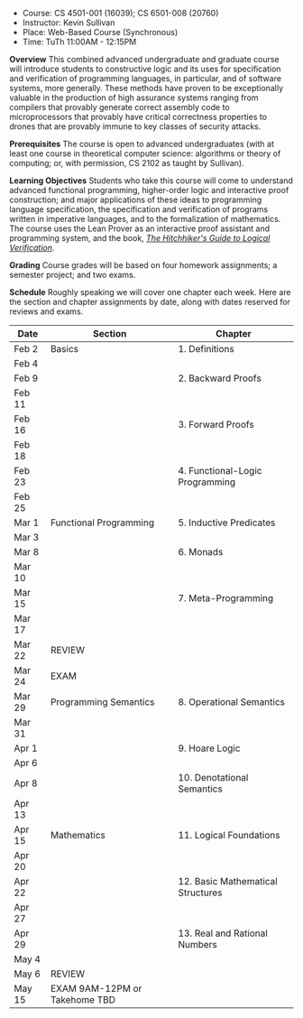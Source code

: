 * Course: CS 4501-001 (16039); CS 6501-008 (20760)
* Instructor: Kevin Sullivan
* Place: Web-Based Course (Synchronous)
* Time: TuTh 11:00AM - 12:15PM

**Overview** This combined advanced undergraduate and graduate course will introduce students to constructive logic and its uses for specification and verification of programming languages, in particular, and of software systems, more generally. These methods have proven to be exceptionally valuable in the production of high assurance systems ranging from compilers that provably generate correct assembly code to microprocessors that provably have critical correctness properties to drones that are provably immune to key classes of security attacks. 

**Prerequisites** The course is open to advanced undergraduates (with at least one course in theoretical computer science: algorithms or theory of computing; or, with permission, CS 2102 as taught by Sullivan). 

**Learning Objectives** Students who take this course will come to understand advanced functional programming, higher-order logic and interactive proof construction; and major applications of these ideas to programming language specification, the specification and verification of programs written in imperative languages, and to the formalization of mathematics. The course  uses the Lean Prover as an interactive proof assistant and programming system, and the book, [*The Hitchhiker's Guide to Logical Verification*](https://github.com/blanchette/logical_verification_2020/blob/master/hitchhikers_guide.pdf). 

**Grading** Course grades will be based on four homework assignments; a semester project; and two exams. 

**Schedule** Roughly speaking we will cover one chapter each week. Here are the section and chapter assignments by date, along with dates reserved for reviews and exams.


Date   | Section | Chapter
------ | ------- | ----------
Feb 2  | Basics                   | 1. Definitions
Feb 4  |
Feb 9  |                          | 2. Backward Proofs
Feb 11 |
Feb 16 |                          | 3. Forward Proofs
Feb 18 |
Feb 23 |                          | 4. Functional-Logic Programming
Feb 25 |
Mar 1  | Functional Programming   | 5. Inductive Predicates
Mar 3  |
Mar 8  |                          | 6. Monads
Mar 10 |
Mar 15 |                          | 7. Meta-Programming         
Mar 17 |                          
Mar 22 | REVIEW                   |           
Mar 24 | EXAM                     | 
Mar 29 | Programming Semantics    | 8. Operational Semantics                          
Mar 31 |                          
Apr 1  |                          | 9. Hoare Logic
Apr 6  |
Apr 8  |                          | 10. Denotational Semantics
Apr 13 |
Apr 15 | Mathematics              | 11. Logical Foundations
Apr 20 |
Apr 22 |                          | 12. Basic Mathematical Structures
Apr 27 |
Apr 29 |                          | 13. Real and Rational Numbers
May 4  |
May 6  | REVIEW                   | 
May 15 | EXAM 9AM-12PM or Takehome TBD                        | 


